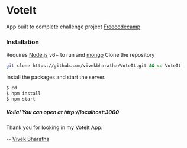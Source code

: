 # VoteIt
App built to complete challenge project [Freecodecamp](https://www.freecodecamp.com/challenges/build-a-voting-app)
### Installation
Requires [Node.js](https://nodejs.org/) v6+ to run and [mongo](https://www.mongodb.com)
Clone the repository
```sh
git clone https://github.com/vivekbharatha/VoteIt.git && cd VoteIt
```
Install the packages and start the server.
```sh
$ cd 
$ npm install
$ npm start
```

##### Voila! You can open at http://localhost:3000

Thank you for looking in my [VoteIt](https://voteit-vivek.herokuapp.com) App.

-- [Vivek Bharatha](https://www.linkedin.com/in/vivek-bharatha-a76b3349)
